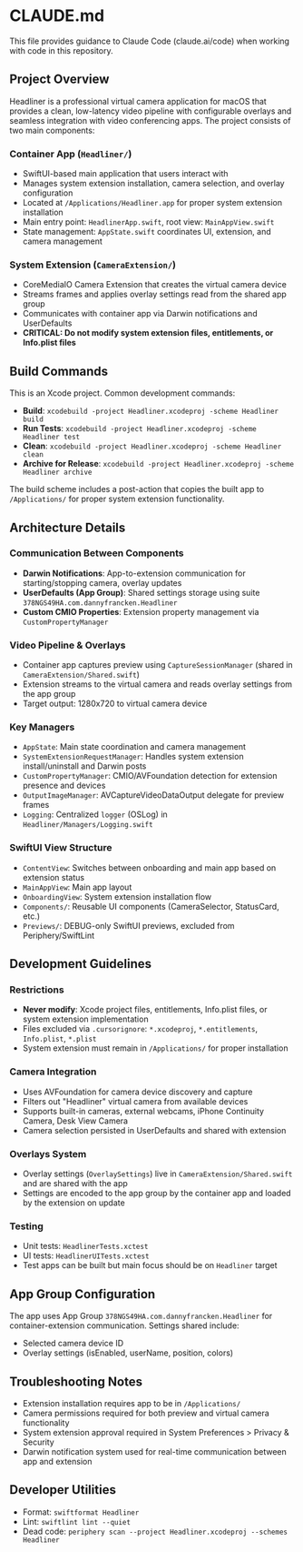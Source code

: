 # CLAUDE.md

This file provides guidance to Claude Code (claude.ai/code) when working with code in this repository.

## Project Overview

Headliner is a professional virtual camera application for macOS that provides a clean, low-latency video pipeline with configurable overlays and seamless integration with video conferencing apps. The project consists of two main components:

### Container App (`Headliner/`)
- SwiftUI-based main application that users interact with
- Manages system extension installation, camera selection, and overlay configuration
- Located at `/Applications/Headliner.app` for proper system extension installation
- Main entry point: `HeadlinerApp.swift`, root view: `MainAppView.swift`
- State management: `AppState.swift` coordinates UI, extension, and camera management

### System Extension (`CameraExtension/`)
- CoreMediaIO Camera Extension that creates the virtual camera device
- Streams frames and applies overlay settings read from the shared app group
- Communicates with container app via Darwin notifications and UserDefaults
- **CRITICAL: Do not modify system extension files, entitlements, or Info.plist files**

## Build Commands

This is an Xcode project. Common development commands:

- **Build**: `xcodebuild -project Headliner.xcodeproj -scheme Headliner build`
- **Run Tests**: `xcodebuild -project Headliner.xcodeproj -scheme Headliner test`
- **Clean**: `xcodebuild -project Headliner.xcodeproj -scheme Headliner clean`
- **Archive for Release**: `xcodebuild -project Headliner.xcodeproj -scheme Headliner archive`

The build scheme includes a post-action that copies the built app to `/Applications/` for proper system extension functionality.

## Architecture Details

### Communication Between Components
- **Darwin Notifications**: App-to-extension communication for starting/stopping camera, overlay updates
- **UserDefaults (App Group)**: Shared settings storage using suite `378NGS49HA.com.dannyfrancken.Headliner`
- **Custom CMIO Properties**: Extension property management via `CustomPropertyManager`

### Video Pipeline & Overlays
- Container app captures preview using `CaptureSessionManager` (shared in `CameraExtension/Shared.swift`)
- Extension streams to the virtual camera and reads overlay settings from the app group
- Target output: 1280x720 to virtual camera device

### Key Managers
- `AppState`: Main state coordination and camera management
- `SystemExtensionRequestManager`: Handles system extension install/uninstall and Darwin posts
- `CustomPropertyManager`: CMIO/AVFoundation detection for extension presence and devices
- `OutputImageManager`: AVCaptureVideoDataOutput delegate for preview frames
- `Logging`: Centralized `logger` (OSLog) in `Headliner/Managers/Logging.swift`

### SwiftUI View Structure
- `ContentView`: Switches between onboarding and main app based on extension status
- `MainAppView`: Main app layout
- `OnboardingView`: System extension installation flow
- `Components/`: Reusable UI components (CameraSelector, StatusCard, etc.)
- `Previews/`: DEBUG-only SwiftUI previews, excluded from Periphery/SwiftLint

## Development Guidelines

### Restrictions
- **Never modify**: Xcode project files, entitlements, Info.plist files, or system extension implementation
- Files excluded via `.cursorignore`: `*.xcodeproj`, `*.entitlements`, `Info.plist`, `*.plist`
- System extension must remain in `/Applications/` for proper installation

### Camera Integration
- Uses AVFoundation for camera device discovery and capture
- Filters out "Headliner" virtual camera from available devices
- Supports built-in cameras, external webcams, iPhone Continuity Camera, Desk View Camera
- Camera selection persisted in UserDefaults and shared with extension

### Overlays System
- Overlay settings (`OverlaySettings`) live in `CameraExtension/Shared.swift` and are shared with the app
- Settings are encoded to the app group by the container app and loaded by the extension on update

### Testing
- Unit tests: `HeadlinerTests.xctest`
- UI tests: `HeadlinerUITests.xctest`
- Test apps can be built but main focus should be on `Headliner` target

## App Group Configuration

The app uses App Group `378NGS49HA.com.dannyfrancken.Headliner` for container-extension communication. Settings shared include:
- Selected camera device ID
- Overlay settings (isEnabled, userName, position, colors)

## Troubleshooting Notes

- Extension installation requires app to be in `/Applications/`
- Camera permissions required for both preview and virtual camera functionality
- System extension approval required in System Preferences > Privacy & Security
- Darwin notification system used for real-time communication between app and extension

## Developer Utilities

- Format: `swiftformat Headliner`
- Lint: `swiftlint lint --quiet`
- Dead code: `periphery scan --project Headliner.xcodeproj --schemes Headliner`